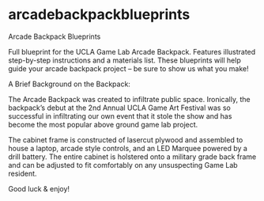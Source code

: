 arcadebackpackblueprints
========================

Arcade Backpack Blueprints

Full blueprint for the UCLA Game Lab Arcade Backpack. 
Features illustrated step-by-step instructions and a materials list. 
These blueprints will help guide your arcade backpack project – be sure to show us what you make!

A Brief Background on the Backpack:

The Arcade Backpack was created to infiltrate public space. 
Ironically, the backpack’s debut at the 2nd Annual UCLA Game Art Festival was so successful
in infiltrating our own event that it stole the show and has become the most popular above ground game lab project.

The cabinet frame is constructed of lasercut plywood and assembled to house a laptop, 
arcade style controls, and an LED Marquee powered by a drill battery. 
The entire cabinet is holstered onto a military grade back frame and can be adjusted to 
fit comfortably on any unsuspecting Game Lab resident.

Good luck & enjoy!
